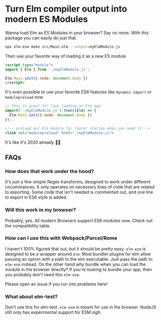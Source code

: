 # Turn Elm compiler output into modern ES Modules

Wanna load Elm as ES Modules in your browser? Say no more. With this package
you can easily do just that.

```sh
npx elm-esm make src/Main.elm --output=myElmModule.js
```

Then use your favorite way of loading it as a new ES module
```html
<script type="module">
import { Elm } from './myElmModule.js';

Elm.Main.init({ node: document.body })
</script>
```

It's even possible to use your favorite ES6 features like `dynamic-import` or `modulepreload` now.

```javascript
// this is great for lazy loading an Elm app
import('./myElmModule.js').then((Elm) => {
  Elm.Main.init({ node: document.body })
});
```

```html
<!-- preload our Elm module for faster startup when you need it -->
<link rel="modulepreload" href="./myElmModule.js">
```

It's like it's 2020 already 🥳🎉

## FAQs

### How does that work under the hood?

It's just a few simple Regex transforms, designed to work under different circumstances.
It only operates on necessary lines of code that are related to exporting.
Some code that isn't needed is commented out, and one line to export in ES6 style is added.

### Will this work in my browser?

Probably, yes. All modern Browsers support ES6 modules now. Check out the compatibility table.

### How can I use this with Webpack/Parcel/Rome

I haven't 100% figured that out, but it should be pretty easy. `elm-esm` is designed to be a wrapper around `elm`.
Most bundler plugins for elm allow passing an option with a path to the elm executable.
Just pass the path to `elm-esm` instead.
On the other hand why bundle when you can load the module in the browser directly?
If you're looking to bundle your app, then you probably don't need this `elm-esm`.

Please open an issue if you run into problems here!

### What about elm-test?

Don't use this for elm-test. `elm-esm` is meant for use in the browser. NodeJS
still only has experimental support for ESM *sigh*.

